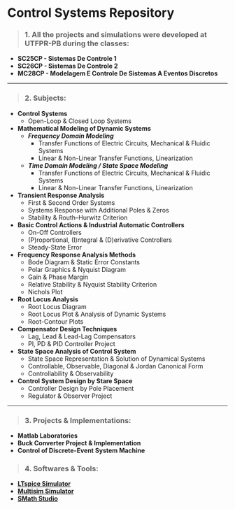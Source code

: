 # Control Systems Repository

>### 1. All the projects and simulations were developed at UTFPR-PB during the classes: 
- **SC25CP - Sistemas De Controle 1**
- **SC26CP - Sistemas De Controle 2**
- **MC28CP - Modelagem E Controle De Sistemas A Eventos Discretos**
---
>### 2. Subjects:
- **Control Systems**
    - Open-Loop & Closed Loop Systems
- **Mathematical Modeling of Dynamic Systems**
    - ***Frequency Domain Modeling***
        - Transfer Functions of Electric Circuits, Mechanical & Fluidic Systems
        - Linear & Non-Linear Transfer Functions, Linearization
    - ***Time Domain Modeling / State Space Modeling***
        - Transfer Functions of Electric Circuits, Mechanical & Fluidic Systems
        - Linear & Non-Linear Transfer Functions, Linearization
- **Transient Response Analysis**
    - First & Second Order Systems
    - Systems Response with Additional Poles & Zeros
    - Stability & Routh–Hurwitz Criterion
- **Basic Control Actions & Industrial Automatic Controllers**
    - On-Off Controllers
    - (P)roportional, (I)ntegral & (D)erivative Controllers
    - Steady-State Error
- **Frequency Response Analysis Methods**
    - Bode Diagram & Static Error Constants
    - Polar Graphics & Nyquist Diagram
    - Gain & Phase Margin
    - Relative Stability & Nyquist Stability Criterion
    - Nichols Plot
- **Root Locus Analysis**
    - Root Locus Diagram
    - Root Locus Plot & Analysis of Dynamic Systems
    - Root-Contour Plots
- **Compensator Design Techniques**
    - Lag, Lead & Lead-Lag Compensators
    - PI, PD & PID Controller Project
- **State Space Analysis of Control System**
    - State Space Representation & Solution of Dynamical Systems
    - Controllable, Observable, Diagonal & Jordan Canonical Form
    - Controllability & Observability
- **Control System Design by Stare Space**
    - Controller Design by Pole Placement
    - Regulator & Observer Project
---
>### 3. Projects & Implementations:
- **Matlab Laboratories**
- **Buck Converter Project & Implementation**
- **Control of Discrete-Event System Machine**

>### 4. Softwares & Tools:
- **[LTspice Simulator](https://www.analog.com/en/design-center/design-tools-and-calculators/ltspice-simulator.html)**
- **[Multisim Simulator](https://www.multisim.com/)**
- **[SMath Studio](https://en.smath.com/view/SMathStudio/summary)**

